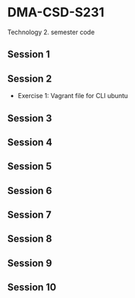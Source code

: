 # DMA-CSD-S231
Technology 2. semester code<br>
<h2>Session 1</h2>
<h2>Session 2</h2>
<ul>
  <li>Exercise 1: Vagrant file for CLI ubuntu</li>
</ul>
<h2>Session 3</h2>
<h2>Session 4</h2>
<h2>Session 5</h2>
<h2>Session 6</h2>
<h2>Session 7</h2>
<h2>Session 8</h2>
<h2>Session 9</h2>
<h2>Session 10</h2>

